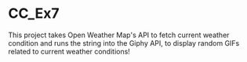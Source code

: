 # CC_Ex7
This project takes Open Weather Map's API to fetch current weather condition and runs the string into the Giphy API, to display random GIFs related to current weather conditions!  
